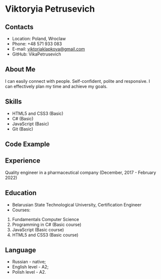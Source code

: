 # Viktoryia Petrusevich #

## Contacts ##

* Location: Poland, Wroclaw
* Phone: +48 571 933 083
* E-mail: viktoriaklapkova@gmail.com
* GitHub: VikaPetrusevich

## About Me ##

I can easily connect with people. Self-confident, polite and responsive.
I can effectively plan my time and achieve my goals.

## Skills ##

* HTML5 and CSS3 (Basic)
* C# (Basic)
* JavaScript (Basic)
* Git (Basic)

## Code Example ##


## Experience ##

Quality engineer in a pharmaceutical company (December, 2017 - February 2022)

## Education ##

* Belarusian State Technological University, Certification Engineer
* Courses:
1. Fundamentals Computer Science
2. Programming in C# (Basic course)
3. JavaScript (Basic course)
4. HTML5 and CSS3 (Basic course)

## Language ##

* Russian - native;
* English level - A2;
* Polish level - A2.
